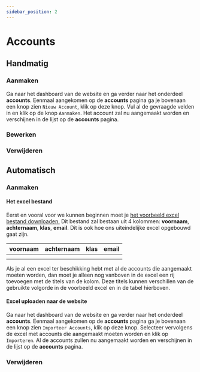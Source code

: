 ```yaml
---
sidebar_position: 2
---
```


# Accounts

## Handmatig

### Aanmaken

Ga naar het dashboard van de website en ga verder naar het onderdeel **accounts**. Eenmaal aangekomen op de **accounts** pagina ga je bovenaan een knop zien `Nieuw Account`, klik op deze knop. Vul al de gevraagde velden in en klik op de knop `Aanmaken`. Het account zal nu aangemaakt worden en verschijnen in de lijst op de **accounts** pagina.

### Bewerken

### Verwijderen

## Automatisch

### Aanmaken

#### Het excel bestand

Eerst en vooral voor we kunnen beginnen moet je [het voorbeeld excel bestand downloaden.](/SportdagKSD/sportdag_voorbeeld.xlsx) Dit bestand zal bestaan uit 4 kolommen: **voornaam**, **achternaam**, **klas**, **email**. Dit is ook hoe ons uiteindelijke excel opgebouwd gaat zijn.

| **voornaam** | **achternaam** | **klas** | **email** |
| ------------ | -------------- | -------- | --------- |
|              |                |          |           |
|              |                |          |           |

Als je al een excel ter beschikking hebt met al de accounts die aangemaakt moeten worden, dan moet je alleen nog vanboven in de excel een rij toevoegen met de titels van de kolom. Deze titels kunnen verschillen van de gebruikte volgorde in de voorbeeld excel en in de tabel hierboven.

#### Excel uploaden naar de website

Ga naar het dashboard van de website en ga verder naar het onderdeel **accounts**. Eenmaal aangekomen op de **accounts** pagina ga je bovenaan een knop zien `Importeer Accounts`, klik op deze knop. Selecteer vervolgens de excel met accounts die aangemaakt moeten worden en klik op `Importeren`. Al de accounts zullen nu aangemaakt worden en verschijnen in de lijst op de **accounts** pagina.

### Verwijderen
